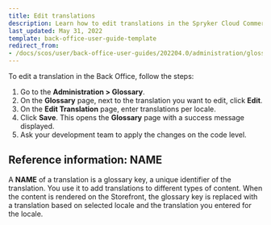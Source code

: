 ```yaml
---
title: Edit translations
description: Learn how to edit translations in the Spryker Cloud Commerce OS Back Office to your Spryker projects.
last_updated: May 31, 2022
template: back-office-user-guide-template
redirect_from:
- /docs/scos/user/back-office-user-guides/202204.0/administration/glossary/edit-translations.html
---
```



To edit a translation in the Back Office, follow the steps:
1. Go to the **Administration&nbsp;<span aria-label="and then">></span> Glossary**.
2. On the **Glossary** page, next to the translation you want to edit, click **Edit**.
3. On the **Edit Translation** page, enter translations per locale.
4. Click **Save**.
    This opens the **Glossary** page with a success message displayed.
5. Ask your development team to apply the changes on the code level.

## Reference information: NAME

A **NAME** of a translation is a glossary key, a unique identifier of the translation. You use it to add translations to different types of content. When the content is rendered on the Storefront, the glossary key is replaced with a translation based on selected locale and the translation you entered for the locale.
